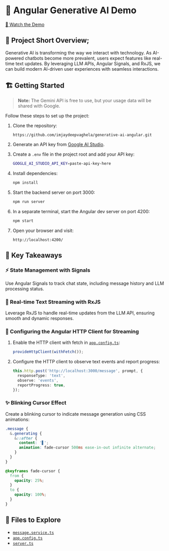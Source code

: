 # 🤖 Angular Generative AI Demo  

[🎥 Watch the Demo](https://www.loom.com/share/174a79905b9d42968f574f8b6f1eda85?sid=7452f8ea-e830-4e2d-bfbd-094af2aca5ce)  

## 🚀 Project Short Overview; 

Generative AI is transforming the way we interact with technology. As AI-powered chatbots become more prevalent, users expect features like real-time text updates. By leveraging LLM APIs, Angular Signals, and RxJS, we can build modern AI-driven user experiences with seamless interactions.  

## 🏗️ Getting Started  

> **Note:** The Gemini API is free to use, but your usage data will be shared with Google.  

Follow these steps to set up the project:  

1. Clone the repository:  
   ```sh
   https://github.com/imjaydeepvaghela/generative-ai-angular.git
   ```  

2. Generate an API key from [Google AI Studio](https://aistudio.google.com/app/apikey).  

3. Create a `.env` file in the project root and add your API key:  
   ```sh
   GOOGLE_AI_STUDIO_API_KEY=paste-api-key-here
   ```  

4. Install dependencies:  
   ```sh
   npm install
   ```  

5. Start the backend server on port 3000:  
   ```sh
   npm run server
   ```  

6. In a separate terminal, start the Angular dev server on port 4200:  
   ```sh
   npm start
   ```  

7. Open your browser and visit:  
   ```
   http://localhost:4200/
   ```  

## 🔑 Key Takeaways  

### ⚡ State Management with Signals  
Use Angular Signals to track chat state, including message history and LLM processing status.  

### 🔄 Real-time Text Streaming with RxJS  
Leverage RxJS to handle real-time updates from the LLM API, ensuring smooth and dynamic responses.  

### 🔌 Configuring the Angular HTTP Client for Streaming  
1. Enable the HTTP client with fetch in [`app.config.ts`](src/app/app.config.ts):  
   ```typescript
   provideHttpClient(withFetch());
   ```  

2. Configure the HTTP client to observe text events and report progress:  
   ```typescript
   this.http.post('http://localhost:3000/message', prompt, {
     responseType: 'text',
     observe: 'events',
     reportProgress: true,
   });
   ```  

### ✨ Blinking Cursor Effect  
Create a blinking cursor to indicate message generation using CSS animations:  
```scss
.message {
  &.generating {
    &::after {
      content: '▋';
      animation: fade-cursor 500ms ease-in-out infinite alternate;
    }
  }
}

@keyframes fade-cursor {
  from {
    opacity: 25%;
  }
  to {
    opacity: 100%;
  }
}
```  

## 📂 Files to Explore  
- [`message.service.ts`](src/app/message.service.ts)  
- [`app.config.ts`](src/app/app.config.ts)  
- [`server.ts`](src/server.ts)  
